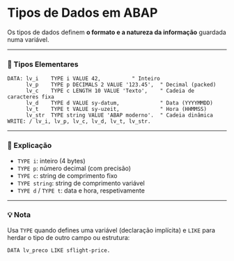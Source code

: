 # Tipos de Dados em ABAP

Os tipos de dados definem **o formato e a natureza da informação** guardada numa variável.

---

### 🔹 Tipos Elementares

```abap
DATA: lv_i    TYPE i VALUE 42,          " Inteiro
      lv_p    TYPE p DECIMALS 2 VALUE '123.45',  " Decimal (packed)
      lv_c    TYPE c LENGTH 10 VALUE 'Texto',    " Cadeia de caracteres fixa
      lv_d    TYPE d VALUE sy-datum,             " Data (YYYYMMDD)
      lv_t    TYPE t VALUE sy-uzeit,             " Hora (HHMMSS)
      lv_str  TYPE string VALUE 'ABAP moderno'.  " Cadeia dinâmica
WRITE: / lv_i, lv_p, lv_c, lv_d, lv_t, lv_str.
```

---

### 🔹 Explicação
- `TYPE i`: inteiro (4 bytes)
- `TYPE p`: número decimal (com precisão)
- `TYPE c`: string de comprimento fixo
- `TYPE string`: string de comprimento variável
- `TYPE d` / `TYPE t`: data e hora, respetivamente

---

### 💡 Nota
Usa `TYPE` quando defines uma variável (declaração implícita) e `LIKE` para herdar o tipo de outro campo ou estrutura:
```abap
DATA lv_preco LIKE sflight-price.
```
